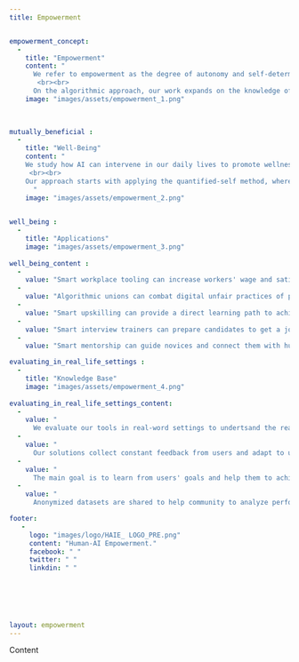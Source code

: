```yaml
---
title: Empowerment


empowerment_concept: 
  -
    title: "Empowerment"
    content: "
      We refer to empowerment as the degree of autonomy and self-determination in people and communities. We study how AI can help individuals become more self-sufficient and advance in their goals. The objective is to help people become more confident in controlling their lives and enhance their potential to influence the world around them.
       <br><br>
      On the algorithmic approach, our work expands on the knowledge of AI empowerment that explores the potential an agent perceives that it has to influence its environment. We explore how different machine-learning approaches can help agents identify and learn from human interactions and adapt according to the immediate benefit for humans. Evaluating the AI outcomes is a crucial component of our technology to promote Trustworthy AI solutions."
    image: "images/assets/empowerment_1.png"

  
  
mutually_beneficial : 
  -
    title: "Well-Being"
    content: "
    We study how AI can intervene in our daily lives to promote wellness in different dimensions, such as mental, physical, economic, and emotional well-being. We focus on understanding how to measure and parametrize well-being measurements that algorithms can use to optimize their outcomes. Our group explores how machine learning models that learn from subjective factors can gradually improve their perceived performance.
     <br><br>
    Our approach starts with applying the quantified-self method, where users are willing to understand how they perform periodically. Humans can assist algorithms in understanding the meaning of the collected data and how these digital traces can be linked to a direct benefit for them. We develop technology to track these digital traces to train algorithms to help individuals achieve their goals.
      "
    image: "images/assets/empowerment_2.png"

  
well_being : 
  -
    title: "Applications"
    image: "images/assets/empowerment_3.png"
    
well_being_content :
  -
    value: "Smart workplace tooling can increase workers' wage and satisfaction (performance)"
  -
    value: "Algorithmic unions can combat digital unfair practices of platforms (justice)"
  -
    value: "Smart upskilling can provide a direct learning path to achieve a goal (education)"
  -
    value: "Smart interview trainers can prepare candidates to get a job position (recruitment)"
  -
    value: "Smart mentorship can guide novices and connect them with human mentors (mentoring)"

evaluating_in_real_life_settings : 
  -
    title: "Knowledge Base"
    image: "images/assets/empowerment_4.png"
    
evaluating_in_real_life_settings_content:
  -
    value: "
      We evaluate our tools in real-word settings to undertsand the real impact of AI-powered tools."
  -
    value: "
      Our solutions collect constant feedback from users and adapt to user evolving preferences."
  -
    value: "
      The main goal is to learn from users' goals and help them to achieve them."
  -
    value: "
      Anonymized datasets are shared to help community to analyze performance data."

footer:
   - 
     logo: "images/logo/HAIE_ LOGO_PRE.png"
     content: "Human-AI Empowerment."
     facebook: " "
     twitter: " "
     linkdin: " "
   


 
 
 
layout: empowerment
---
```



Content

